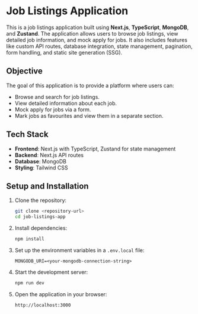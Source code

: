 # Job Listings Application

This is a job listings application built using **Next.js**, **TypeScript**, **MongoDB**, and **Zustand**. The application allows users to browse job listings, view detailed job information, and mock apply for jobs. It also includes features like custom API routes, database integration, state management, pagination, form handling, and static site generation (SSG).

## Objective

The goal of this application is to provide a platform where users can:

- Browse and search for job listings.
- View detailed information about each job.
- Mock apply for jobs via a form.
- Mark jobs as favourites and view them in a separate section.

## Tech Stack

- **Frontend**: Next.js with TypeScript, Zustand for state management
- **Backend**: Next.js API routes
- **Database**: MongoDB
- **Styling**: Tailwind CSS

## Setup and Installation

1. Clone the repository:

   ```bash
   git clone <repository-url>
   cd job-listings-app
   ```

2. Install dependencies:

   ```bash
   npm install
   ```

3. Set up the environment variables in a `.env.local` file:

   ```env
   MONGODB_URI=<your-mongodb-connection-string>
   ```

4. Start the development server:

   ```bash
   npm run dev
   ```

5. Open the application in your browser:

   ```bash
   http://localhost:3000
   ```
